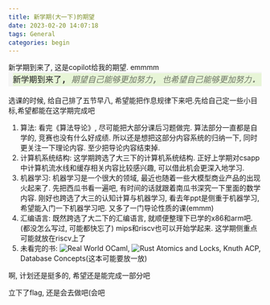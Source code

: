 ```yaml
---
title: 新学期(大一下)的期望
date: 2023-02-20 14:07:18
tags: General
categories: begin
---
```


新学期到来了, 这是copilot给我的期望. emmmm
![](https://raw.githubusercontent.com/silver-ymz/image/master/macbook-air/202302201409062.png)

选课的时候, 给自己排了五节早八, 希望能把作息规律下来吧.先给自己定一些小目标,希望都能在这学期完成吧

1. 算法: 看完《算法导论》, 尽可能把大部分课后习题做完. 算法部分一直都是自学的, 竞赛也没有什么好成绩. 所以还是想把这部分内容系统的归纳一下, 同时更关注一下理论内容. 至少把导论内容结束掉.
2. 计算机系统结构: 这学期跨选了大三下的计算机系统结构. 正好上学期对csapp中计算机流水线和缓存相关内容比较感兴趣, 可以借此机会更深入地学习. 
3. 机器学习: 机器学习是一个很大的领域, 最近也随着一些大模型商业产品的出现火起来了. 先把西瓜书看一遍吧, 有时间的话就跟着南瓜书深究一下里面的数学内容. 刚好也跨选了大三的认知计算与机器学习, 看去年ppt是侧重于机器学习, 希望能入门一下机器学习吧. 又多了一门导论性质的课(emmm)
4. 汇编语言: 既然跨选了大二下的汇编语言, 就顺便整理下已学的x86和arm吧.(都没怎么写过, 可能都快忘了) mips和riscv也可以开始学起来. 这学期侧重点可能就放在riscv上了
5. 未看完的书: ![Real World OCaml](https://dev.realworldocaml.org/), ![Rust Atomics and Locks](https://marabos.nl/atomics/), Knuth ACP, Database Concepts(这本可能要放一放)

啊, 计划还是挺多的, 希望还是能完成一部分吧

立下了flag, 还是会去做吧(会吧